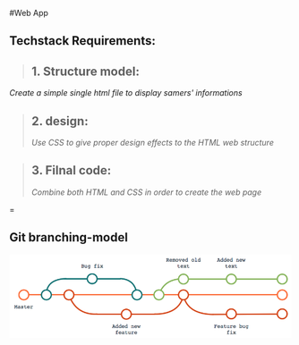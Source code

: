 #Web App





## Techstack Requirements:


> ## 1. Structure model: 
*Create a simple single html file to display samers' informations*

> ## 2. design: 
> *Use CSS to give proper design effects to the HTML web structure*

> ## 3. Filnal code:
> *Combine both HTML and CSS in order to create the web page*


=


## Git branching-model
![alt](Git-branching-model.png)



<link rel="stylesheet" type="text/css" media="all" href=" https://thismoree.github.io/md/style.css" />
